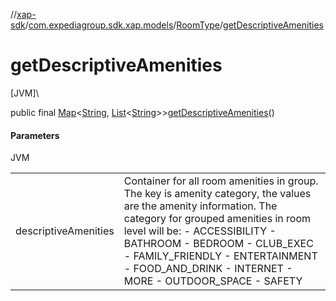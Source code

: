 //[xap-sdk](../../../index.md)/[com.expediagroup.sdk.xap.models](../index.md)/[RoomType](index.md)/[getDescriptiveAmenities](get-descriptive-amenities.md)

# getDescriptiveAmenities

[JVM]\

public final [Map](https://docs.oracle.com/javase/8/docs/api/java/util/Map.html)&lt;[String](https://docs.oracle.com/javase/8/docs/api/java/lang/String.html), [List](https://docs.oracle.com/javase/8/docs/api/java/util/List.html)&lt;[String](https://docs.oracle.com/javase/8/docs/api/java/lang/String.html)&gt;&gt;[getDescriptiveAmenities](get-descriptive-amenities.md)()

#### Parameters

JVM

| | |
|---|---|
| descriptiveAmenities | Container for all room amenities in group.  The key is amenity category, the values are the amenity information. The category for grouped amenities in room level will be: - ACCESSIBILITY - BATHROOM - BEDROOM - CLUB_EXEC - FAMILY_FRIENDLY - ENTERTAINMENT - FOOD_AND_DRINK - INTERNET - MORE - OUTDOOR_SPACE - SAFETY |
